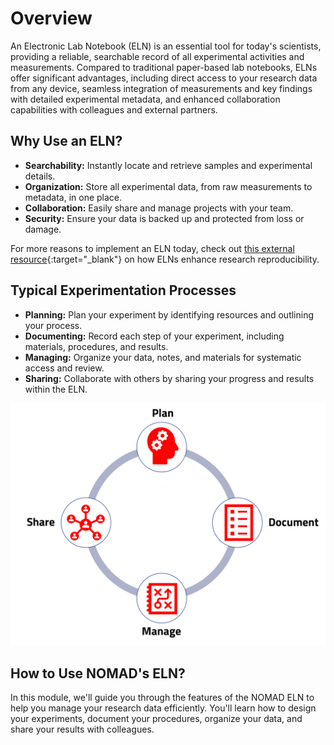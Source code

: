 <!-- ## Creating an Electronic Lab Notebook using NOMAD built-in ELN schema -->

<!-- SN: I suggest to combine the whole Overview section with its subsections in a single longer md file. This way reader sees less nested subsections and does not have to go over multiple short pages. They can navigate through subsections by the table of contents at the right side of the deployed page.
I combine it already in a new md file M3_1_0_overview2.md, but keep the old files and just comment them out in mkdocs.yaml to decide.
 -->


# Overview

An Electronic Lab Notebook (ELN) is an essential tool for today's scientists, providing a reliable, searchable record of all experimental activities and measurements. Compared to traditional paper-based lab notebooks, ELNs offer significant advantages, including direct access to your research data from any device, seamless integration of measurements and key findings with detailed experimental metadata, and enhanced collaboration capabilities with colleagues and external partners.

## Why Use an ELN?

- **Searchability:** Instantly locate and retrieve samples and experimental details.
- **Organization:** Store all experimental data, from raw measurements to metadata, in one place.
- **Collaboration:** Easily share and manage projects with your team.
- **Security:** Ensure your data is backed up and protected from loss or damage.

For more reasons to implement an ELN today, check out [this external resource](https://www.scinote.net/blog/8-reasons-why-eln-enhance-research-reproducibility/){:target="_blank"} on how ELNs enhance research reproducibility.


## Typical Experimentation Processes

- **Planning:** Plan your experiment by identifying resources and outlining your process.
- **Documenting:** Record each step of your experiment, including materials, procedures, and results.
- **Managing:** Organize your data, notes, and materials for systematic access and review.
- **Sharing:** Collaborate with others by sharing your progress and results within the ELN.


<div style="text-align: center;">
    <img src="../images/overview/1.png" alt="Process of running experiments" width="600">
</div>

## How to Use NOMAD's ELN?

In this module, we'll guide you through the features of the NOMAD ELN to help you manage your research data efficiently. You'll learn how to design your experiments, document your procedures, organize your data, and share your results with colleagues.